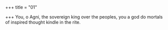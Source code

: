 +++
title = "01"

+++
You, o Agni, the sovereign king over the peoples,
you a god do mortals of inspired thought kindle in the rite.